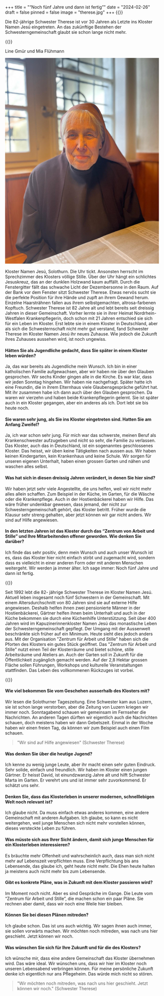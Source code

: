 +++
title = "“Noch fünf Jahre und dann ist fertig”"
date = "2024-02-26"
draft = false
pinned = false
image = "therese.jpg"
+++
{{<lead>}}

Die 82-jährige Schwester Therese ist vor 30 Jahren als Letzte ins Kloster Namen Jesú eingetreten. An das zukünftige Bestehen der Schwesterngemeinschaft glaubt sie schon lange nicht mehr.

{{</lead>}}

Line Gmür und Mia Flühmann

![Schwester Therese verfolgt gerne am Fenster des Sprechzimmers das Geschehen ausserhalb des Klosters Namen Jesú. (Fotografie von Mia Flühmann, 16.12.2023)](therese.jpg)

Kloster Namen Jesú, Solothurn. Die Uhr tickt. Ansonsten herrscht im Sprechzimmer des Klosters völlige Stille. Über der Uhr hängt ein schlichtes Jesuskreuz, das an der dunklen Holzwand kaum auffällt. Durch die Fenstergitter fällt das schwache Licht der Dezembersonne in den Raum. Auf der Bank vor dem Fenster sitzt Schwester Therese. Etwas nervös sucht sie die perfekte Position für ihre Hände und zupft an ihrem Gewand herum. Einzelne Haarsträhnen fallen aus ihrem selbstgemachten, altrosa-farbenen Kopftuch. Schwester Therese ist 82 Jahre alt und lebt bereits seit dreissig Jahren in dieser Gemeinschaft. Vorher lernte sie in ihrer Heimat Nordrhein-Westfalen Krankenpflegerin, doch schon mit 21 Jahren entschied sie sich für ein Leben im Kloster. Erst lebte sie in einem Kloster in Deutschland, aber als sich die Schwesternschaft nicht mehr gut verstand, fand Schwester Therese im Kloster Namen Jesú ihr neues Zuhause. Wie jedoch die Zukunft ihres Zuhauses aussehen wird, ist noch ungewiss.

#### Hätten Sie als Jugendliche gedacht, dass Sie später in einem Kloster leben würden?

Ja, das war bereits als Jugendliche mein Wunsch. Ich bin in einer katholischen Familie aufgewachsen, aber wir haben nie über den Glauben gesprochen. Wir sechs Kinder gingen alle in die Kirche. Es war klar, dass wir jeden Sonntag hingehen. Wir haben nie nachgefragt. Später hatte ich eine Freundin, die in ihrem Elternhaus viele Glaubensgespräche geführt hat. Mit ihr zusammen habe ich dann auch über den Glauben gesprochen. Da waren wir vierzehn und haben beide Krankenpflegerin gelernt. Sie ist später auch in ein Kloster gegangen, aber ein anderes als ich. Dort lebt sie bis heute noch.

#### Sie waren sehr jung, als Sie ins Kloster eingetreten sind. Hatten Sie am Anfang Zweifel?

Ja, ich war schon sehr jung. Für mich war das schwerste, meinen Beruf als Krankenschwester aufzugeben und nicht so sehr, die Familie zu verlassen. Das Kloster, auch das in Deutschland, ist ein sogenanntes geschlossenes Kloster. Das heisst, wir üben keine Tätigkeiten nach aussen aus. Wir haben keinen Kindergarten, kein Krankenhaus und keine Schule. Wir sorgen für unseren eigenen Unterhalt, haben einen grossen Garten und nähen und waschen alles selbst. 

#### Was hat sich in diesen dreissig Jahren verändert, in denen Sie hier sind?

Wir haben jetzt sehr viele Angestellte, die uns helfen, weil wir nicht mehr alles allein schaffen. Zum Beispiel in der Küche, im Garten, für die Wäsche oder die Krankenpflege. Auch in der Hostienbäckerei haben wir Hilfe. Das wäre früher undenkbar gewesen, dass jemand, der nicht zur Schwesterngemeinschaft gehört, das Kloster betritt. Früher wurde die Klausur sehr streng gehalten, aber jetzt können wir gar nicht anders. Wir sind auf Hilfe angewiesen.

#### In den letzten Jahren ist das Kloster durch das “Zentrum von Arbeit und Stille” und Ihre Mitarbeitenden offener geworden. Wie denken Sie darüber?

Ich finde das sehr positiv, denn mein Wunsch und auch unser Wunsch ist es, dass das Kloster hier nicht einfach stirbt und zugemacht wird, sondern dass es vielleicht in einer anderen Form oder mit anderen Menschen weitergeht. Wir werden ja immer älter. Ich sage immer: Noch fünf Jahre und dann ist fertig.



{{<box>}}

Seit 1992 lebt die 82- jährige Schwester Therese im Kloster Namen Jesú. Aktuell leben insgesamt noch fünf Schwestern in der Gemeinschaft. Mit einem Altersdurchschnitt von 80 Jahren sind sie auf externe Hilfe angewiesen. Deshalb helfen ihnen zwei pensionierte Männer in der Hostienbäckerei, Gärtner helfen ihnen beim Unterhalt und auch in der Küche bekommen sie durch eine Küchenhilfe Unterstützung. Seit über 400 Jahren wird im Kapuzinerinnenkloster Namen Jesú das monastische Leben der Schwesterngemeinschaft gepflegt. Der Umgang mit der Aussenwelt beschränkte sich früher auf ein Minimum. Heute sieht dies jedoch anders aus. Mit der Organisation "Zentrum für Arbeit und Stille" haben sich die Pforten des Klosters ein gutes Stück geöffnet. Das "Zentrum für Arbeit und Stille" nutzt einen Teil der Klosterräume und bietet schöne, stille Arbeitsräume und Ateliers an. Auch der Garten soll in Zukunft für die Öffentlichkeit zugänglich gemacht werden. Auf der 2,8 Hektar grossen Fläche sollen Führungen, Workshops und kulturelle Veranstaltungen stattfinden. Das Leben des vollkommenen Rückzuges ist vorbei.

{{</box>}}





#### Wie viel bekommen Sie vom Geschehen ausserhalb des Klosters mit?

Wir lesen die Solothurner Tageszeitung. Eine Schwester kam aus Luzern, sie ist schon lange verstorben, aber die Zeitung von Luzern kriegen wir immer noch. Sonntagabend schauen wir gemeinsam im Fernseher die Nachrichten. An anderen Tagen dürften wir eigentlich auch die Nachrichten schauen, doch meistens haben wir dann Gebetszeit. Einmal in der Woche haben wir einen freien Tag, da können wir zum Beispiel auch einen Film schauen.

> "Wir sind auf Hilfe angewiesen" (Schwester Therese)
>
>

#### Was denken Sie über die heutige Jugend?

Ich kenne zu wenig junge Leute, aber ihr macht einen sehr guten Eindruck. Sehr solide, einfach und freundlich. Wir haben im Kloster einen jungen Gärtner. Er heisst David, ist einundzwanzig Jahre alt und hilft Schwester Marta im Garten. Er verehrt uns und ist immer sehr zuvorkommend. Er schätzt uns sehr.

#### Denken Sie, dass das Klosterleben in unserer modernen, schnelllebigen Welt noch relevant ist?

Ich glaube nicht. Da muss einfach etwas anderes kommen, eine andere Gemeinschaft mit anderen Aufgaben. Ich glaube, so kann es nicht weitergehen, weil junge Menschen sich nicht mehr vorstellen können, dieses versteckte Leben zu führen.

#### Was müsste sich aus Ihrer Sicht ändern, damit sich junge Menschen für ein Klosterleben interessieren?

Es bräuchte mehr Offenheit und wahrscheinlich auch, dass man sich nicht mehr auf Lebenszeit verpflichten muss. Eine Verpflichtung bis ans Lebensende, das glaube ich, geht heute nicht mehr. Die Ehen heute halten ja meistens auch nicht mehr bis zum Lebensende.

#### Gibt es konkrete Pläne, was in Zukunft mit dem Kloster passieren wird?

Im Moment noch nicht. Aber es sind Gespräche im Gange. Die Leute vom “Zentrum für Arbeit und Stille”, die machen schon ein paar Pläne. Sie rechnen aber damit, dass wir noch eine Weile hier bleiben.

#### Können Sie bei diesen Plänen mitreden?

Ich glaube schon. Das ist uns auch wichtig. Wir sagen ihnen auch immer, sie sollen vorwärts machen. Wir möchten noch mitreden, was nach uns hier geschieht. Jetzt können wir noch.

#### Was wünschen Sie sich für Ihre Zukunft und für die des Klosters?

Ich wünsche mir, dass eine andere Gemeinschaft das Kloster übernehmen wird. Das wäre ideal. Wir wünschen uns, dass wir hier im Kloster noch unseren Lebensabend verbringen können. Für meine persönliche Zukunft denke ich eigentlich nur ans Pflegeheim. Das würde mich nicht so stören.



> "Wir möchten noch mitreden, was nach uns hier geschieht. Jetzt können wir noch." (Schwester Therese)
>
>